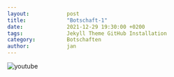 ```yaml
---
layout:            post
title:             "Botschaft-1"
date:              2021-12-29 19:30:00 +0200
tags:              Jekyll Theme GitHub Installation
category:          Botschaften
author:            jan
---
```


![youtube](https://www.youtube.com/watch?v=882NzYtfKfk)

